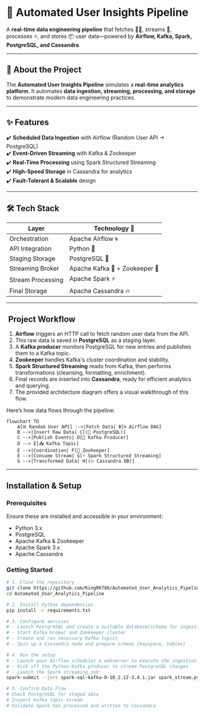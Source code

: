 # 🚀 Automated User Insights Pipeline  

A **real-time data engineering pipeline** that fetches 👨‍💻, streams 🔄, processes ⚡, and stores 📦 user data—powered by **Airflow, Kafka, Spark, PostgreSQL, and Cassandra**.  

---

## 📝 About the Project  

The **Automated User Insights Pipeline** simulates a **real-time analytics platform**. It automates **data ingestion, streaming, processing, and storage** to demonstrate modern data engineering practices.  

---

## ✨ Features  

✔️ **Scheduled Data Ingestion** with Airflow (Random User API → PostgreSQL)  
✔️ **Event-Driven Streaming** with Kafka & Zookeeper  
✔️ **Real-Time Processing** using Spark Structured Streaming  
✔️ **High-Speed Storage** in Cassandra for analytics  
✔️ **Fault-Tolerant & Scalable** design  

---

## 🛠 Tech Stack  

| Layer                  | Technology 🚀               |
|------------------------|-----------------------------|
| Orchestration          | Apache Airflow 🌀           |
| API Integration        | Python 🐍                   |
| Staging Storage        | PostgreSQL 🐘               |
| Streaming Broker       | Apache Kafka 🦄 + Zookeeper 🦓 |
| Stream Processing      | Apache Spark ⚡              |
| Final Storage          | Apache Cassandra 🔥          |

---

## ​ Project Workflow

1. **Airflow** triggers an HTTP call to fetch random user data from the API.  
2. This raw data is saved in **PostgreSQL** as a staging layer.  
3. A **Kafka producer** monitors PostgreSQL for new entries and publishes them to a Kafka topic.  
4. **Zookeeper** handles Kafka's cluster coordination and stability.  
5. **Spark Structured Streaming** reads from Kafka, then performs transformations (cleansing, formatting, enrichment).  
6. Final records are inserted into **Cassandra**, ready for efficient analytics and querying.  
7. The provided architecture diagram offers a visual walkthrough of this flow.

Here’s how data flows through the pipeline:  

```mermaid
flowchart TD
    A[🌐 Random User API] -->|Fetch Data| B[🌀 Airflow DAG]
    B -->|Insert Raw Data| C[(🐘 PostgreSQL)]
    C -->|Publish Events| D[🦄 Kafka Producer]
    D --> E[📥 Kafka Topic]
    E -->|Coordination| F[🦓 Zookeeper]
    E -->|Consume Stream| G[⚡ Spark Structured Streaming]
    G -->|Transformed Data| H[(🔥 Cassandra DB)]
```

---

##  Installation & Setup

### Prerequisites

Ensure these are installed and accessible in your environment:

- Python 3.x  
- PostgreSQL  
- Apache Kafka & Zookeeper  
- Apache Spark 3.x  
- Apache Cassandra

### Getting Started

```bash
# 1. Clone the repository
git clone https://github.com/KingRK786/Automated_User_Analytics_Pipeline.git
cd Automated_User_Analytics_Pipeline

# 2. Install Python dependencies
pip install -r requirements.txt

# 3. Configure services
# - Launch PostgreSQL and create a suitable database/schema for ingestion
# - Start Kafka broker and Zookeeper cluster
# - Create and run necessary Kafka topics
# - Spin up a Cassandra node and prepare schema (keyspace, tables)

# 4. Run the setup
# - Launch your Airflow scheduler & webserver to execute the ingestion DAG
# - Kick off the Python Kafka producer to stream PostgreSQL changes
# - Launch the Spark streaming job:
spark-submit --jars spark-sql-kafka-0-10_2.12-3.4.1.jar spark_stream.py

# 5. Confirm Data Flow
# Check PostgreSQL for staged data
# Inspect Kafka topic stream
# Validate Spark has processed and written to Cassandra
```
